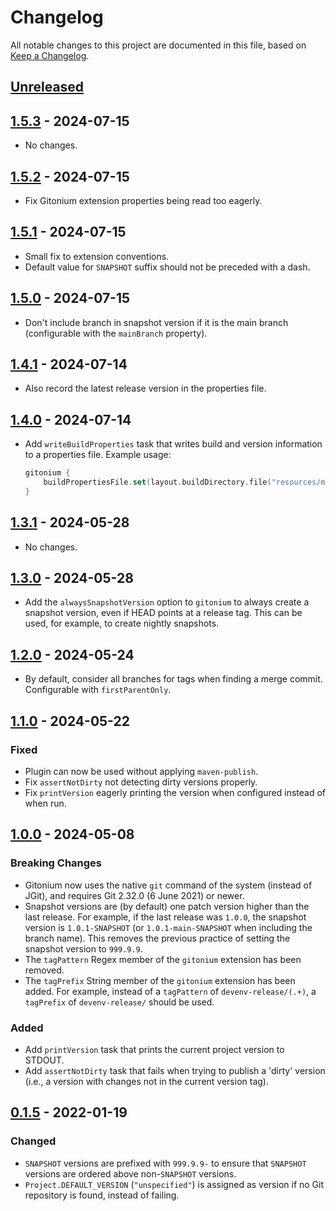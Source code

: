# Changelog
All notable changes to this project are documented in this file, based on [Keep a Changelog](https://keepachangelog.com/en/1.1.0/).


## [Unreleased]


## [1.5.3] - 2024-07-15
- No changes.


## [1.5.2] - 2024-07-15
- Fix Gitonium extension properties being read too eagerly.


## [1.5.1] - 2024-07-15
- Small fix to extension conventions.
- Default value for `SNAPSHOT` suffix should not be preceded with a dash.


## [1.5.0] - 2024-07-15
- Don't include branch in snapshot version if it is the main branch (configurable with the `mainBranch` property).


## [1.4.1] - 2024-07-14
- Also record the latest release version in the properties file.


## [1.4.0] - 2024-07-14
- Add `writeBuildProperties` task that writes build and version information to a properties file. Example usage:
  ```kotlin
  gitonium {
      buildPropertiesFile.set(layout.buildDirectory.file("resources/main/version.properties"))
  }
  ```

## [1.3.1] - 2024-05-28
- No changes.

## [1.3.0] - 2024-05-28
- Add the `alwaysSnapshotVersion` option to `gitonium` to always create a snapshot version, even if HEAD points at a release tag.
  This can be used, for example, to create nightly snapshots.

## [1.2.0] - 2024-05-24
- By default, consider all branches for tags when finding a merge commit. Configurable with `firstParentOnly`.


## [1.1.0] - 2024-05-22
### Fixed
- Plugin can now be used without applying `maven-publish`.
- Fix `assertNotDirty` not detecting dirty versions properly.
- Fix `printVersion` eagerly printing the version when configured instead of when run.


## [1.0.0] - 2024-05-08
### Breaking Changes
- Gitonium now uses the native `git` command of the system (instead of JGit), and requires Git 2.32.0 (6 June 2021) or newer.
- Snapshot versions are (by default) one patch version higher than the last release.
  For example, if the last release was `1.0.0`, the snapshot version is `1.0.1-SNAPSHOT`
  (or `1.0.1-main-SNAPSHOT` when including the branch name). This removes the previous practice
  of setting the snapshot version to `999.9.9`.
- The `tagPattern` Regex member of the `gitonium` extension has been removed.
- The `tagPrefix` String member of the `gitonium` extension has been added. For example, instead of a `tagPattern` of `devenv-release/(.+)`, a `tagPrefix` of `devenv-release/` should be used.

### Added
- Add `printVersion` task that prints the current project version to STDOUT.
- Add `assertNotDirty` task that fails when trying to publish a 'dirty' version
  (i.e., a version with changes not in the current version tag).


## [0.1.5] - 2022-01-19
### Changed
- `SNAPSHOT` versions are prefixed with `999.9.9-` to ensure that `SNAPSHOT` versions are ordered above non-`SNAPSHOT` versions.
- `Project.DEFAULT_VERSION` (`"unspecified"`) is assigned as version if no Git repository is found, instead of failing.


[Unreleased]: https://github.com/metaborg/gitonium/compare/release-1.5.3...HEAD
[1.5.3]: https://github.com/metaborg/gitonium/compare/release-1.5.2...release-1.5.3
[1.5.2]: https://github.com/metaborg/gitonium/compare/release-1.5.1...release-1.5.2
[1.5.1]: https://github.com/metaborg/gitonium/compare/release-1.5.0...release-1.5.1
[1.5.0]: https://github.com/metaborg/gitonium/compare/release-1.4.1...release-1.5.0
[1.4.1]: https://github.com/metaborg/gitonium/compare/release-1.4.0...release-1.4.1
[1.4.0]: https://github.com/metaborg/gitonium/compare/release-1.3.1...release-1.4.0
[1.3.1]: https://github.com/metaborg/gitonium/compare/release-1.3.0...release-1.3.1
[1.3.0]: https://github.com/metaborg/gitonium/compare/release-1.2.0...release-1.3.0
[1.2.0]: https://github.com/metaborg/gitonium/compare/release-1.1.0...release-1.2.0
[1.1.0]: https://github.com/metaborg/gitonium/compare/release-1.0.0...release-1.1.0
[1.0.0]: https://github.com/metaborg/gitonium/compare/release-0.1.5...release-1.0.0
[0.1.5]: https://github.com/metaborg/gitonium/compare/release-0.1.4...release-0.1.5
